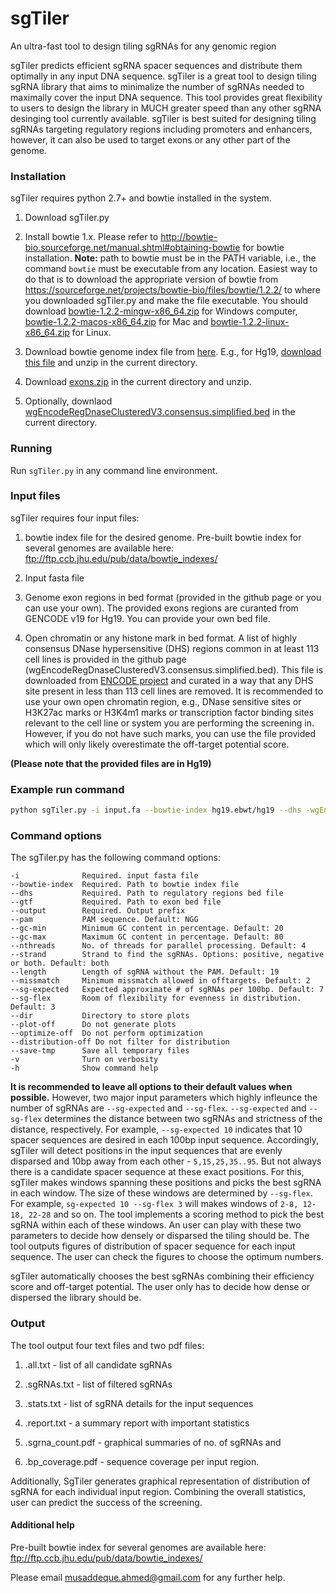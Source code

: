 # sgTiler
An ultra-fast tool to design tiling sgRNAs for any genomic region

sgTiler predicts efficient sgRNA spacer sequences and distribute them optimally in any input DNA sequence. sgTiler is a great tool to design tiling sgRNA library that aims to minimalize the number of sgRNAs needed to maximally cover the input DNA sequence. This tool provides great flexibility to users to design the library in MUCH greater speed than any other sgRNA desinging tool currently available. sgTiler is best suited for designing tiling sgRNAs targeting regulatory regions including promoters and enhancers, however, it can also be used to target exons or any other part of the genome.

### Installation
sgTiler requires python 2.7+ and bowtie installed in the system.

1. Download sgTiler.py

2. Install bowtie 1.x. Please refer to http://bowtie-bio.sourceforge.net/manual.shtml#obtaining-bowtie for bowtie installation. **Note:**  path to bowtie must be in the PATH variable, i.e., the command `bowtie` must be executable from any location. Easiest way to do that is to download the appropriate version of bowtie from https://sourceforge.net/projects/bowtie-bio/files/bowtie/1.2.2/ to where you downloaded sgTiler.py and make the file executable. You should download [bowtie-1.2.2-mingw-x86_64.zip](https://sourceforge.net/projects/bowtie-bio/files/bowtie/1.2.2/bowtie-1.2.2-mingw-x86_64.zip/download) for Windows computer, [bowtie-1.2.2-macos-x86_64.zip](https://sourceforge.net/projects/bowtie-bio/files/bowtie/1.2.2/bowtie-1.2.2-macos-x86_64.zip/download) for Mac and [bowtie-1.2.2-linux-x86_64.zip](https://sourceforge.net/projects/bowtie-bio/files/bowtie/1.2.2/bowtie-1.2.2-linux-x86_64.zip/download) for Linux.

3. Download bowtie genome index file from [here](ftp://ftp.ccb.jhu.edu/pub/data/bowtie_indexes/). E.g., for Hg19, [download this file](ftp://ftp.ccb.jhu.edu/pub/data/bowtie_indexes/hg19.ebwt.zip) and unzip in the current directory.

3. Download [exons.zip](https://github.com/HansenHeLab/sgTiler/blob/master/exons.zip) in the current directory and unzip.

4. Optionally, downlaod [wgEncodeRegDnaseClusteredV3.consensus.simplified.bed](https://github.com/HansenHeLab/sgTiler/blob/master/wgEncodeRegDnaseClusteredV3.consensus.simplified.bed) in the current directory.
 

### Running
Run `sgTiler.py` in any command line environment.

### Input files
sgTiler requires four input files:

1. bowtie index file for the desired genome. Pre-built bowtie index for several genomes are available here: ftp://ftp.ccb.jhu.edu/pub/data/bowtie_indexes/

2. Input fasta file

3. Genome exon regions in bed format (provided in the github page or you can use your own). The provided exons regions are curanted from GENCODE v19 for Hg19. You can provide your own bed file.

4. Open chromatin or any histone mark in bed format. A list of highly consensus DNase hypersensitive (DHS) regions common in at least 113 cell lines is provided in the github page (wgEncodeRegDnaseClusteredV3.consensus.simplified.bed). This file is downloaded from [ENCODE project](http://hgdownload.soe.ucsc.edu/goldenPath/hg19/encodeDCC/wgEncodeRegDnaseClustered/wgEncodeRegDnaseClusteredV3.bed.gz) and curated in a way that any DHS site present in less than 113 cell lines are removed. It is recommended to use your own open chromatin region, e.g., DNase sensitive sites or H3K27ac marks or H3K4m1 marks or transcription factor binding sites relevant to the cell line or system you are performing the screening in. However, if you do not have such marks, you can use the file provided which will only likely overestimate the off-target potential score.

**(Please note that the provided files are in Hg19)**

### Example run command
```bash
python sgTiler.py -i input.fa --bowtie-index hg19.ebwt/hg19 --dhs -wgEncodeRegDnaseClusteredV3.consensus.simplified.bed -gtf allExons.sorted.merged.gencodev19.hg19.bed --verbose --dir output_boxplots --output sgTiler_output
```

### Command options
The sgTiler.py has the following command options:
```
-i              Required. input fasta file
--bowtie-index  Required. Path to bowtie index file
--dhs           Required. Path to regulatory regions bed file 
--gtf           Required. Path to exon bed file 
--output        Required. Output prefix
--pam           PAM sequence. Default: NGG
--gc-min        Minimum GC content in percentage. Default: 20
--gc-max        Maximum GC content in percentage. Default: 80
--nthreads      No. of threads for parallel processing. Default: 4
--strand        Strand to find the sgRNAs. Options: positive, negative or both. Default: both
--length        Length of sgRNA without the PAM. Default: 19
--missmatch     Minimum missmatch allowed in offtargets. Default: 2
--sg-expected   Expected approximate # of sgRNAs per 100bp. Default: 7
--sg-flex       Room of flexibility for evenness in distribution. Default: 3
--dir           Directory to store plots
--plot-off      Do not generate plots
--optimize-off  Do not perform optimization
--distribution-off Do not filter for distribution
--save-tmp      Save all temporary files
-v              Turn on verbosity
-h              Show command help 
```
**It is recommended to leave all options to their default values when possible.** However, two major input parameters which highly infleunce the number of sgRNAs are `--sg-expected` and `--sg-flex`. `--sg-expected` and `--sg-flex` determines the distance between two sgRNAs and strictness of the distance, respectively. For example, `--sg-expected 10` indicates that 10 spacer sequences are desired in each 100bp input sequence. Accordingly, sgTiler will detect positions in the input sequences that are evenly disparsed and 10bp away from each other - `5,15,25,35..95`. But not always there is a candidate spacer sequence at these exact positions. For this, sgTiler makes windows spanning these positions and picks the best sgRNA in each window. The size of these windows are determined by `--sg-flex`. For example, `sg-expected 10 --sg-flex 3` will makes windows of `2-8, 12-18, 22-28` and so on. The tool implements a scoring method to pick the best sgRNA within each of these windows. An user can play with these two parameters to decide how densely or disparsed the tiling should be. The tool outputs figures of distribution of spacer sequence for each input sequence. The user can check the figures to choose the optimum numbers.

sgTiler automatically chooses the best sgRNAs combining their efficiency score and off-target potential. The user only has to decide how dense or dispersed the library should be.


### Output
The tool output four text files and two pdf files:

1. .all.txt - list of all candidate sgRNAs

2. .sgRNAs.txt - list of filtered sgRNAs

3. .stats.txt - list of sgRNA details for the input sequences 

4. .report.txt - a summary report with important statistics

5. .sgrna_count.pdf - graphical summaries of no. of sgRNAs and

6. .bp_coverage.pdf - sequence coverage per input region.


Additionally, SgTiler generates graphical representation of distribution of sgRNA for each individual input region. Combining the overall statistics, user can predict the success of the screening.

#### Additional help
Pre-built bowtie index for several genomes are available here: ftp://ftp.ccb.jhu.edu/pub/data/bowtie_indexes/

Please email musaddeque.ahmed@gmail.com for any further help.
